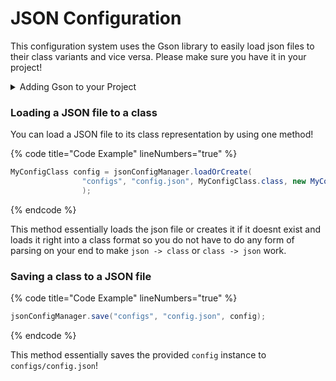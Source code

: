 # JSON Configuration

This configuration system uses the Gson library to easily load json files to their class variants and vice versa. Please make sure you have it in your project!

<details>

<summary>Adding Gson to your Project</summary>

### Github

[https://github.com/google/gson](https://github.com/google/gson)

### Maven

```xml
<dependency>
  <groupId>com.google.code.gson</groupId>
  <artifactId>gson</artifactId>
  <version>2.9.1</version>
</dependency>
```

### Gradle

```groovy
dependencies {
  implementation 'com.google.code.gson:gson:2.9.1'
}
```

</details>



### Loading a JSON file to a class

You can load a JSON file to its class representation by using one method!

{% code title="Code Example" lineNumbers="true" %}
```java
MyConfigClass config = jsonConfigManager.loadOrCreate(
                "configs", "config.json", MyConfigClass.class, new MyConfigClass()
                );
```
{% endcode %}

This method essentially loads the json file or creates it if it doesnt exist and loads it right into a class format so you do not have to do any form of parsing on your end to make `json -> class` or `class -> json` work.



### Saving a class to a JSON file

{% code title="Code Example" lineNumbers="true" %}
```java
jsonConfigManager.save("configs", "config.json", config);
```
{% endcode %}

This method essentially saves the provided `config` instance to `configs/config.json`!

